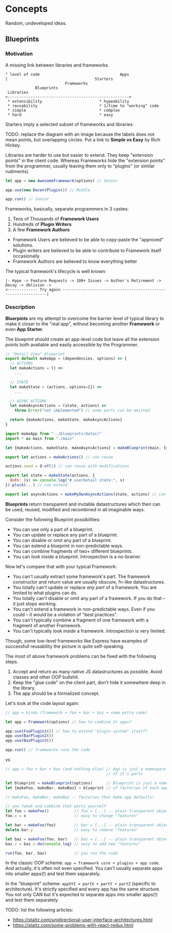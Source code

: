 # Concepts

Random, undeveloped ideas.

## Blueprints

### Motivation

A missing link between libraries and frameworks.

```
^ level of code                                   Apps
|                                      Starters
                          Frameworks
             Blueprints
 Libraries
<----------------------------------------------------->
 * extensibility                         * hypeability
 * reusability                           * 1/time to "working" code
 * simple                                * complex
 * hard                                  * easy
```

Starters imply a selected subset of frameworks and libraries.

TODO: replace the diagram with an image because the labels does not mean points, but overlapping circles.
Put a link to **Simple vs Easy** by Rich Hickey.

Libraries are harder to use but easier to extend. They keep "extension points" in the client code.
Whereas Frameworks hide the "extension points" from the programmer, usually leaving them only
to "plugins" (or similar rudiments).

```js
let app = new AwesomeFramework(options) // Senior

app.use(new DecentPlugin()) // Middle

app.run() // Junior
```

Frameworks, basically, separate programmers in 3 castes:

1. Tens of Thousands of **Framework Users**
2. Hundreds of **Plugin Writers**
3. A few **Framework Authors**

* Framework Users are believed to be able to copy-paste the "approved" solutions.
* Plugin writers are believed to be able to contribute to Framework itself occasionally.
* Framework Authors are believed to know everything better

The typical framework's lifecycle is well known:

```
|- Hype -> Feature Requests -> 100+ Issues -> Author's Retirement -> Decay -> Oblivion ->
<------------- Try again ---------------------------------------------------------------|
```

### Description

**Bluerpints** are my attempt to overcome the barrier level of typical library to make it
closer to the "real app", without becoming another **Framework** or even **App Starter**.

The blueprint should create an app-level code but leave all the extension points both available
and easily accessible by the Programmer.

```js
// "Detail View" blueprint
export default makeApp = (dependencies, options) => {
  // ACTIONS
  let makeActions = () =>
    ...

  // STATE
  let makeState = (actions, options={}) =>
    ...

  // ASYNC ACTIONS
  let makeAsyncActions = (state, actions) =>
    throw Error("not implemented") // some parts can be omitted

  return {makeActions, makeState, makeAsyncActions}
}
```

```js
import makeApp from "../blueprints/detail"
import * as main from "./main"

let {makeActions, makeState, makeAsyncActions} = makeBlueprint(main, {modelName: "User", collName: "users"})

export let actions = makeActions() // can reuse

actions.seed = O.of(1) // can reuse with modifications

export let state = makeState(actions, {
  doFn: (s) => console.log("# userDetail state:", s)
}).pluck(...) // can extend

export let asyncActions = makeMyOwnAsyncActions(state, actions) // can fully replace
```

**Blueprints** return transparent and mutable datastructures which then can be used, reused, modified
and recombined in all imaginable ways.

Consider the following Blueprint possibilities:

* You can use only a part of a blueprint.
* You can update or replace any part of a blueprint.
* You can disable or omit any part of a blueprint.
* You can extend a blueprint in non-predictable ways.
* You can combine fragments of two+ different blueprints.
* You can *look inside* a blueprint. Introspection is a no-brainer.

Now let's compare that with your typical Framework:

* You can't usually extract some framework's part. The framework constructor and return value are
usually obscure, fn-like datastructures.
* You totally can't update or replace *any part* of a framework. You are limited to what plugins can do.
* You totally can't disable or omit any part of a frawework. If you do that – it just stops working.
* You can't extend a framework in non-predictable ways. Even if you could – it would be a violation
of "best practices".
* You can't typically combine a fragment of one framework with a fragment of another Framework.
* You can't typically *look inside* a framework. Introspection is very limited.

Though, some low-level frameworks like Express have examples of successfull reusability the picture
is quite self-speaking.

The most of above framework problems can be fixed with the following steps.
1. Accept and return as many native JS datastructures as possible. Avoid classes and other OOP bullshit.
2. Keep the "glue code" on the client part, don't hide it somewhere deep in the library.
3. The app should be a formalized concept.

Let's look at the code layout again:

```js
// app = kinda (framework + foo + bar + baz + some extra code)

let app = Framework(options) // how to combine 2+ apps?

app.use(FooPlugin1()) // how to extend "plugin system" itself?
app.use(BarPlugin2())
app.use(BazPlugin3())

app.run() // frameworks runs the code
```

vs

```js
// app = foo + bar + baz (and nothing else) // App is just a namespace
                                            // of it's parts

let blueprint = makeBlueprint(options)      // Blueprint is just a namespace
let {makeFoo, makeBar, makeBaz} = blueprint // of factories of each application part

// makeFoo, makeBar, makeBaz -- factories that make app defaults!

// you tweak and combine that parts yourself
let foo = makeFoo()           // foo = {...} -- plain transparent object
foo.x = x                     // easy to change "features"

let bar = makeFoo(foo)        // bar = {...} -- plain transparent object
delete bar.y                  // easy to remove "features"

let baz = makeFoo(foo, bar)   // baz = {...} -- plain transparent object
baz.z = baz.z.do(console.log) // easy to add new "features"

run(foo, bar, baz)            // you run the code
```

In the classic OOP scheme: `app = framework core + plugins + app code`.
And actually, it's often not even specified. You can't usually separate apps
into smaller apps(!) and test them separately.

In the "blueprint" scheme: `appXYZ = partX + partY + partZ` (specific to architecture).
It's strictly specified and every app has the same structure. You not only CAN but
it's expected to separate apps into smaller apps(!) and test them separately.

TODO: list the following articles:
* https://staltz.com/unidirectional-user-interface-architectures.html
* https://staltz.com/some-problems-with-react-redux.html
